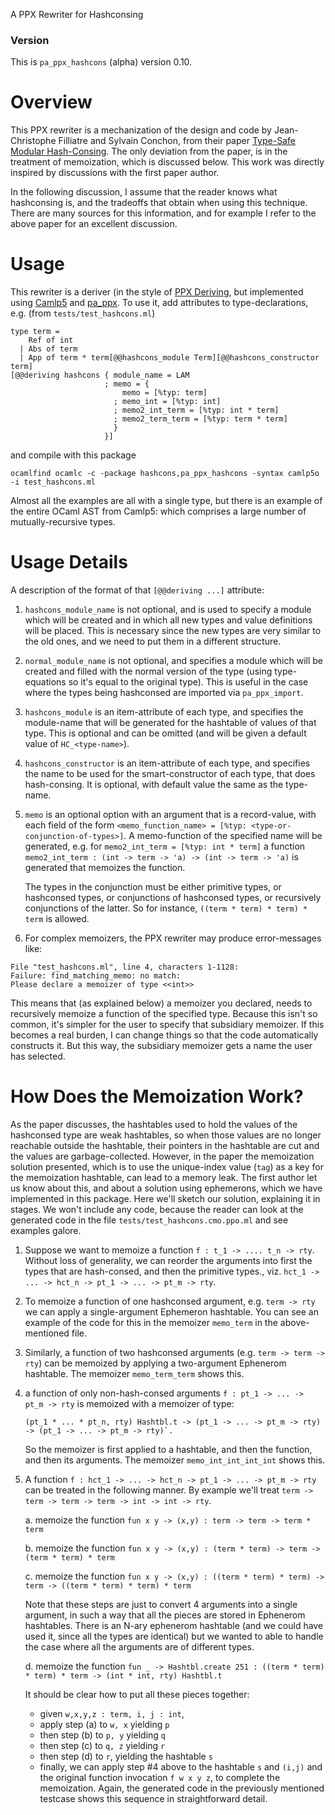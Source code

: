 A PPX Rewriter for Hashconsing

### Version

This is ``pa_ppx_hashcons`` (alpha) version 0.10.

# Overview

This PPX rewriter is a mechanization of the design and code by
Jean-Christophe Filliatre and Sylvain Conchon, from their paper
[Type-Safe Modular Hash-Consing](https://www.lri.fr/~filliatr/ftp/publis/hash-consing2.pdf).
The only deviation from the paper, is in the treatment of memoization,
which is discussed below.  This work was directly inspired by
discussions with the first paper author.

In the following discussion, I assume that the reader knows what
hashconsing is, and the tradeoffs that obtain when using this
technique.  There are many sources for this information, and for
example I refer to the above paper for an excellent discussion.

# Usage

This rewriter is a deriver (in the style of [PPX Deriving](https://github.com/ocaml-ppx/ppx_deriving),
but implemented using [Camlp5](https://github.com/camlp5/camlp5)
and [pa_ppx](https://github.com/chetmurthy/pa_ppx).  To use it, add
attributes to type-declarations, e.g. (from `tests/test_hashcons.ml`)
```
type term =
    Ref of int
  | Abs of term
  | App of term * term[@@hashcons_module Term][@@hashcons_constructor term]
[@@deriving hashcons { module_name = LAM
                     ; memo = {
                         memo = [%typ: term]
                       ; memo_int = [%typ: int]
                       ; memo2_int_term = [%typ: int * term]
                       ; memo2_term_term = [%typ: term * term]
                       }
                     }]
```
and compile with this package
```
ocamlfind ocamlc -c -package hashcons,pa_ppx_hashcons -syntax camlp5o  -i test_hashcons.ml
```

Almost all the examples are all with a single type, but there is an
example of the entire OCaml AST from Camlp5: which comprises a large
number of mutually-recursive types.

# Usage Details

A description of the format of that `[@@deriving ...]` attribute:

1. `hashcons_module_name` is not optional, and is used to specify a module
   which will be created and in which all new types and value
   definitions will be placed.  This is necessary since the new types
   are very similar to the old ones, and we need to put them in a
   different structure.

2. `normal_module_name` is not optional, and specifies a module which
   will be created and filled with the normal version of the type
   (using type-equations so it's equal to the original type).  This is
   useful in the case where the types being hashconsed are imported via
   `pa_ppx_import`.
   
3. `hashcons_module` is an item-attribute of each type, and specifies
   the module-name that will be generated for the hashtable of values
   of that type.  This is optional and can be omitted (and will be
   given a default value of `HC_<type-name>`).
   
4. `hashcons_constructor` is an item-attribute of each type, and
   specifies the name to be used for the smart-constructor of each
   type, that does hash-consing.  It is optional, with default value
   the same as the type-name.

5. `memo` is an optional option with an argument that is a
   record-value, with each field of the form
   ` <memo_function_name> = [%typ: <type-or-conjunction-of-types>] `.
   A memo-function of the specified name will be generated, e.g.
   for `memo2_int_term = [%typ: int * term]` a function
   `memo2_int_term : (int -> term -> 'a) -> (int -> term -> 'a)`
   is generated that memoizes the function.

   The types in the conjunction must be either primitive types, or
   hashconsed types, or conjunctions of hashconsed types, or
   recursively conjunctions of the latter.  So for instance,
   `((term * term) * term) * term` is allowed.

6. For complex memoizers, the PPX rewriter may produce error-messages like:
```
File "test_hashcons.ml", line 4, characters 1-1128:
Failure: find_matching_memo: no match:
Please declare a memoizer of type <<int>>
```

This means that (as explained below) a memoizer you declared, needs to
recursively memoize a function of the specified type.  Because this
isn't so common, it's simpler for the user to specify that subsidiary
memoizer. If this becomes a real burden, I can change things so that
the code automatically constructs it.  But this way, the subsidiary
memoizer gets a name the user has selected.

# How Does the Memoization Work?

As the paper discusses, the hashtables used to hold the values of the
hashconsed type are weak hashtables, so when those values are no
longer reachable outside the hashtable, their pointers in the
hashtable are cut and the values are garbage-collected.  However, in
the paper the memoization solution presented, which is to use the
unique-index value (`tag`) as a key for the memoization hashtable, can
lead to a memory leak.  The first author let us know about this, and
about a solution using ephemerons, which we have implemented in this
package.  Here we'll sketch our solution, explaining it in stages.  We
won't include any code, because the reader can look at the generated
code in the file `tests/test_hashcons.cmo.ppo.ml` and see examples
galore.

1. Suppose we want to memoize a function `f : t_1 -> .... t_n -> rty`.
   Without loss of generality, we can reorder the arguments into first
   the types that are hash-consed, and then the primitive types., viz.
   `hct_1 -> ... -> hct_n -> pt_1 -> ... -> pt_m -> rty`.

2. To memoize a function of one hashconsed argument, e.g. `term ->
   rty` we can apply a single-argument Ephemeron hashtable.  You can
   see an example of the code for this in the memoizer `memo_term` in
   the above-mentioned file.
   
3. Similarly, a function of two hashconsed arguments (e.g. `term ->
   term -> rty`) can be memoized by applying a two-argument Ephenerom
   hashtable.  The memoizer `memo_term_term` shows this.
   
4. a function of only non-hash-consed arguments `f : pt_1 -> ... -> pt_m -> rty`
   is memoized with a memoizer of type:
   ```
   (pt_1 * ... * pt_n, rty) Hashtbl.t -> (pt_1 -> ... -> pt_m -> rty) -> (pt_1 -> ... -> pt_m -> rty)`.
   ```
   
   So the memoizer is first applied to a hashtable, and then the function, and then its arguments.
   The memoizer `memo_int_int_int_int` shows this.

5. A function `f : hct_1 -> ... -> hct_n -> pt_1 -> ... -> pt_m -> rty` can be treated in the
   following manner.  By example we'll treat `term -> term -> term -> term -> int -> int -> rty`.

   a. memoize the function `fun x y -> (x,y) : term -> term -> term * term`

   b. memoize the function `fun x y -> (x,y) : (term * term) -> term -> (term * term) * term`

   c. memoize the function `fun x y -> (x,y) : ((term * term) * term) -> term -> ((term * term) * term) * term`

   Note that these steps are just to convert 4 arguments into a single
   argument, in such a way that all the pieces are stored in Ephenerom
   hashtables.  There is an N-ary ephenerom hashtable (and we could
   have used it, since all the types are identical) but we wanted to
   able to handle the case where all the arguments are of different
   types.

   d. memoize the function `fun _ -> Hashtbl.create 251 : ((term * term) * term) * term -> (int * int, rty) Hashtbl.t`

   It should be clear how to put all these pieces together:

   - given `w,x,y,z : term, i, j : int`,
   - apply step (a) to `w, x` yielding `p`
   - then step (b) to `p, y` yielding `q`
   - then step (c) to `q, z` yielding `r`
   - then step (d) to `r`, yielding the hashtable `s`
   - finally, we can apply step #4 above to the hashtable `s` and `(i,j)` and the original
   function invocation `f w x y z`, to complete the memoization.  Again, the generated code
   in the previously mentioned testcase shows this sequence in straightforward detail.

